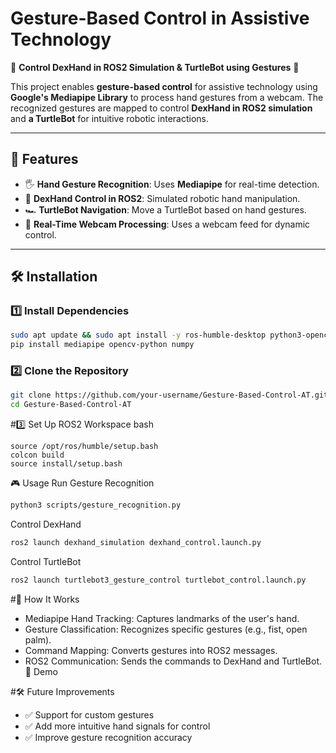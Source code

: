 # Gesture-Based Control in Assistive Technology

🚀 **Control DexHand in ROS2 Simulation & TurtleBot using Gestures** 🚀  

This project enables **gesture-based control** for assistive technology using **Google's Mediapipe Library** to process hand gestures from a webcam. The recognized gestures are mapped to control **DexHand in ROS2 simulation** and **a TurtleBot** for intuitive robotic interactions.

---

## 📌 Features
- 🖐️ **Hand Gesture Recognition**: Uses **Mediapipe** for real-time detection.
- 🤖 **DexHand Control in ROS2**: Simulated robotic hand manipulation.
- 🏎️ **TurtleBot Navigation**: Move a TurtleBot based on hand gestures.
- 🎥 **Real-Time Webcam Processing**: Uses a webcam feed for dynamic control.

---

## 🛠 Installation

### 1️⃣ Install Dependencies
```bash
sudo apt update && sudo apt install -y ros-humble-desktop python3-opencv
pip install mediapipe opencv-python numpy
```

### 2️⃣ Clone the Repository
```bash
git clone https://github.com/your-username/Gesture-Based-Control-AT.git
cd Gesture-Based-Control-AT
```

#3️⃣ Set Up ROS2 Workspace
bash
```
source /opt/ros/humble/setup.bash
colcon build
source install/setup.bash
```
🎮 Usage
Run Gesture Recognition
```bash
python3 scripts/gesture_recognition.py
```
Control DexHand
```bash
ros2 launch dexhand_simulation dexhand_control.launch.py
```
Control TurtleBot
```bash
ros2 launch turtlebot3_gesture_control turtlebot_control.launch.py
```

#🧠 How It Works
- Mediapipe Hand Tracking: Captures landmarks of the user's hand.
- Gesture Classification: Recognizes specific gestures (e.g., fist, open palm).
- Command Mapping: Converts gestures into ROS2 messages.
- ROS2 Communication: Sends the commands to DexHand and TurtleBot.
📸 Demo


#🛠 Future Improvements
- ✅ Support for custom gestures
- ✅ Add more intuitive hand signals for control
- ✅ Improve gesture recognition accuracy
